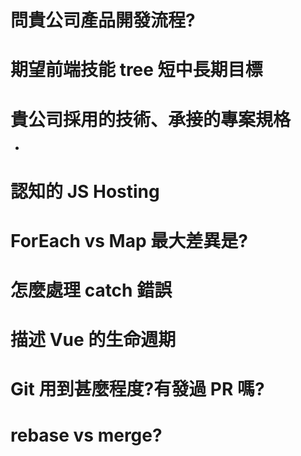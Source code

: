 # 問貴公司產品開發流程?

# 期望前端技能 tree 短中長期目標

# 貴公司採用的技術、承接的專案規格

-

# 認知的 JS Hosting

# ForEach vs Map 最大差異是?

# 怎麼處理 catch 錯誤

# 描述 Vue 的生命週期

# Git 用到甚麼程度?有發過 PR 嗎?

# rebase vs merge?
